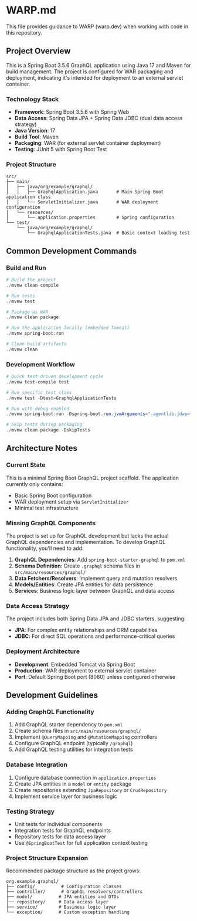 # WARP.md

This file provides guidance to WARP (warp.dev) when working with code in this repository.

## Project Overview

This is a Spring Boot 3.5.6 GraphQL application using Java 17 and Maven for build management. The project is configured for WAR packaging and deployment, indicating it's intended for deployment to an external servlet container.

### Technology Stack
- **Framework**: Spring Boot 3.5.6 with Spring Web
- **Data Access**: Spring Data JPA + Spring Data JDBC (dual data access strategy)
- **Java Version**: 17
- **Build Tool**: Maven
- **Packaging**: WAR (for external servlet container deployment)
- **Testing**: JUnit 5 with Spring Boot Test

### Project Structure
```
src/
├── main/
│   ├── java/org/example/graphql/
│   │   ├── GraphqlApplication.java       # Main Spring Boot application class
│   │   └── ServletInitializer.java       # WAR deployment configuration
│   └── resources/
│       └── application.properties        # Spring configuration
└── test/
    └── java/org/example/graphql/
        └── GraphqlApplicationTests.java  # Basic context loading test
```

## Common Development Commands

### Build and Run
```powershell
# Build the project
./mvnw clean compile

# Run tests
./mvnw test

# Package as WAR
./mvnw clean package

# Run the application locally (embedded Tomcat)
./mvnw spring-boot:run

# Clean build artifacts
./mvnw clean
```

### Development Workflow
```powershell
# Quick test-driven development cycle
./mvnw test-compile test

# Run specific test class
./mvnw test -Dtest=GraphqlApplicationTests

# Run with debug enabled
./mvnw spring-boot:run -Dspring-boot.run.jvmArguments="-agentlib:jdwp=transport=dt_socket,server=y,suspend=n,address=*:5005"

# Skip tests during packaging
./mvnw clean package -DskipTests
```

## Architecture Notes

### Current State
This is a minimal Spring Boot GraphQL project scaffold. The application currently only contains:
- Basic Spring Boot configuration
- WAR deployment setup via `ServletInitializer`
- Minimal test infrastructure

### Missing GraphQL Components
The project is set up for GraphQL development but lacks the actual GraphQL dependencies and implementation. To develop GraphQL functionality, you'll need to add:

1. **GraphQL Dependencies**: Add `spring-boot-starter-graphql` to `pom.xml`
2. **Schema Definition**: Create `.graphql` schema files in `src/main/resources/graphql/`
3. **Data Fetchers/Resolvers**: Implement query and mutation resolvers
4. **Models/Entities**: Create JPA entities for data persistence
5. **Services**: Business logic layer between GraphQL and data access

### Data Access Strategy
The project includes both Spring Data JPA and JDBC starters, suggesting:
- **JPA**: For complex entity relationships and ORM capabilities
- **JDBC**: For direct SQL operations and performance-critical queries

### Deployment Architecture
- **Development**: Embedded Tomcat via Spring Boot
- **Production**: WAR deployment to external servlet container
- **Port**: Default Spring Boot port (8080) unless configured otherwise

## Development Guidelines

### Adding GraphQL Functionality
1. Add GraphQL starter dependency to `pom.xml`
2. Create schema files in `src/main/resources/graphql/`
3. Implement `@QueryMapping` and `@MutationMapping` controllers
4. Configure GraphQL endpoint (typically `/graphql`)
5. Add GraphQL testing utilities for integration tests

### Database Integration
1. Configure database connection in `application.properties`
2. Create JPA entities in a `model` or `entity` package
3. Create repositories extending `JpaRepository` or `CrudRepository`
4. Implement service layer for business logic

### Testing Strategy
- Unit tests for individual components
- Integration tests for GraphQL endpoints
- Repository tests for data access layer
- Use `@SpringBootTest` for full application context testing

### Project Structure Expansion
Recommended package structure as the project grows:
```
org.example.graphql/
├── config/          # Configuration classes
├── controller/      # GraphQL resolvers/controllers  
├── model/          # JPA entities and DTOs
├── repository/     # Data access layer
├── service/        # Business logic layer
└── exception/      # Custom exception handling
```